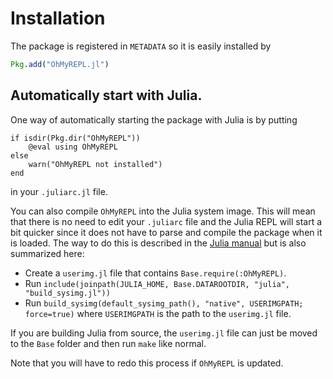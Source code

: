 # Installation

The package is registered in `METADATA` so it is easily installed by

```jl
Pkg.add("OhMyREPL.jl")
```

## Automatically start with Julia.

One way of automatically starting the package with Julia is by putting

```
if isdir(Pkg.dir("OhMyREPL"))
    @eval using OhMyREPL
else
    warn("OhMyREPL not installed")
end
```

in your `.juliarc.jl` file.

You can also compile `OhMyREPL` into the Julia system image. This will mean that there is no need to edit your `.juliarc` file and the Julia REPL will start a bit quicker since it does not have to parse and compile the package when it is loaded. The way to do this is described in the [Julia manual](http://docs.julialang.org/en/release-0.4/devdocs/sysimg/#building-the-julia-system-image) but is also summarized here:

* Create a `userimg.jl` file that contains `Base.require(:OhMyREPL)`.
* Run `include(joinpath(JULIA_HOME, Base.DATAROOTDIR, "julia", "build_sysimg.jl"))`
* Run `build_sysimg(default_sysimg_path(), "native", USERIMGPATH; force=true)` where `USERIMGPATH` is the path to the `userimg.jl` file.

If you are building Julia from source, the `userimg.jl` file can just be moved to the `Base` folder and then run `make` like normal.

Note that you will have to redo this process if `OhMyREPL` is updated.
